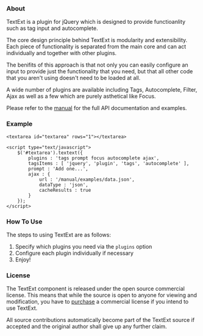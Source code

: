 ### About

TextExt is a plugin for jQuery which is designed to provide functioanlity such
as tag input and autocomplete.

The core design principle behind TextExt is modularity and extensibility. Each
piece of functionality is separated from the main core and can act individually
and together with other plugins.

The benifits of this approach is that not only you can easily configure an input
to provide just the functionality that you need, but that all other code that 
you aren't using doesn't need to be loaded at all.

A wide number of plugins are available including Tags, Autocomplete, Filter, Ajax
as well as a few which are purely asthetical like Focus.

Please refer to the [manual] for the full API documentation and examples.

### Example

    <textarea id="textarea" rows="1"></textarea>

    <script type="text/javascript">
        $('#textarea').textext({
            plugins : 'tags prompt focus autocomplete ajax',
            tagsItems : [ 'jquery', 'plugin', 'tags', 'autocomplete' ],
            prompt : 'Add one...',
            ajax : {
                url : '/manual/examples/data.json',
                dataType : 'json',
                cacheResults : true
            }
        });
    </script>

### How To Use

The steps to using TextExt are as follows:

1. Specify which plugins you need via the `plugins` option
2. Configure each plugin individually if necessary
3. Enjoy!

### License

The TextExt component is released under the open source commercial license. This
means that while the source is open to anyone for viewing and modification, you
have to [purchase] a commercial license if you intend to use TextExt.

All source contributions automatically become part of the TextExt source if
accepted and the original author shall give up any further claim.

[manual]: /manual/index.html
[purchase]: /purchase.html

